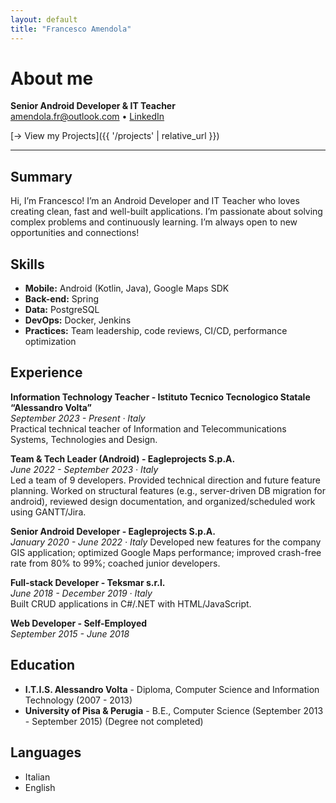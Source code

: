```yaml
---
layout: default
title: "Francesco Amendola"
---
```



# About me

**Senior Android Developer & IT Teacher**  
[amendola.fr@outlook.com](mailto:amendola.fr@outlook.com) • [LinkedIn](https://www.linkedin.com/in/francesco-amendola)

[→ View my Projects]({{ '/projects' | relative_url }})

---

## Summary
Hi, I’m Francesco! I’m an Android Developer and IT Teacher who loves creating
clean, fast and well-built applications.
I’m passionate about solving complex problems and continuously learning.
I’m always open to new opportunities and connections!

## Skills
- **Mobile:** Android (Kotlin, Java), Google Maps SDK
- **Back-end:** Spring
- **Data:** PostgreSQL
- **DevOps:** Docker, Jenkins
- **Practices:** Team leadership, code reviews, CI/CD, performance optimization

## Experience

**Information Technology Teacher - Istituto Tecnico Tecnologico Statale “Alessandro Volta”**  
*September 2023 - Present · Italy*  
Practical technical teacher of Information and Telecommunications Systems, Technologies and Design.

**Team & Tech Leader (Android) - Eagleprojects S.p.A.**  
*June 2022 - September 2023 · Italy*  
Led a team of 9 developers. Provided technical direction and future feature planning. Worked on structural features (e.g., server-driven DB migration for android), reviewed design documentation, and organized/scheduled work using GANTT/Jira.

**Senior Android Developer - Eagleprojects S.p.A.**  
*January 2020 - June 2022 · Italy*
Developed new features for the company GIS application; optimized Google Maps performance; improved crash-free rate from 80% to 99%; coached junior developers.

**Full-stack Developer - Teksmar s.r.l.**  
*June 2018 - December 2019 · Italy*  
Built CRUD applications in C#/.NET with HTML/JavaScript.

**Web Developer - Self-Employed**  
*September 2015 - June 2018*

## Education
- **I.T.I.S. Alessandro Volta** - Diploma, Computer Science and Information Technology (2007 - 2013)  
- **University of Pisa & Perugia** - B.E., Computer Science (September 2013 - September 2015) (Degree not completed)

## Languages
- Italian
- English